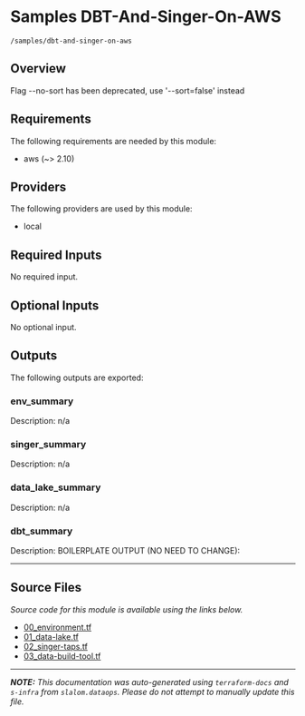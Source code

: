 
# Samples DBT-And-Singer-On-AWS

`/samples/dbt-and-singer-on-aws`

## Overview


Flag --no-sort has been deprecated, use '--sort=false' instead
## Requirements

The following requirements are needed by this module:

- aws (~> 2.10)

## Providers

The following providers are used by this module:

- local

## Required Inputs

No required input.

## Optional Inputs

No optional input.

## Outputs

The following outputs are exported:

### env\_summary

Description: n/a

### singer\_summary

Description: n/a

### data\_lake\_summary

Description: n/a

### dbt\_summary

Description: BOILERPLATE OUTPUT (NO NEED TO CHANGE):

---------------------

## Source Files

_Source code for this module is available using the links below._

* [00_environment.tf](https://github.com/slalom-ggp/dataops-infra/tree/main//samples/dbt-and-singer-on-aws/00_environment.tf)
* [01_data-lake.tf](https://github.com/slalom-ggp/dataops-infra/tree/main//samples/dbt-and-singer-on-aws/01_data-lake.tf)
* [02_singer-taps.tf](https://github.com/slalom-ggp/dataops-infra/tree/main//samples/dbt-and-singer-on-aws/02_singer-taps.tf)
* [03_data-build-tool.tf](https://github.com/slalom-ggp/dataops-infra/tree/main//samples/dbt-and-singer-on-aws/03_data-build-tool.tf)

---------------------

_**NOTE:** This documentation was auto-generated using
`terraform-docs` and `s-infra` from `slalom.dataops`.
Please do not attempt to manually update this file._
